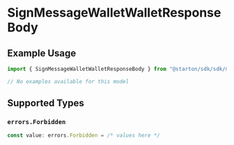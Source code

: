 # SignMessageWalletWalletResponseBody

## Example Usage

```typescript
import { SignMessageWalletWalletResponseBody } from "@starton/sdk/sdk/models/errors";

// No examples available for this model
```

## Supported Types

### `errors.Forbidden`

```typescript
const value: errors.Forbidden = /* values here */
```

